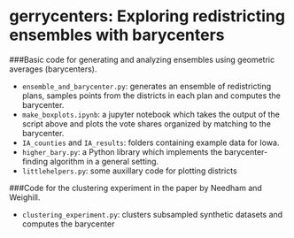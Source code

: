 # gerrycenters: Exploring redistricting ensembles with barycenters

###Basic code for generating and analyzing ensembles using geometric averages (barycenters). 
- `ensemble_and_barycenter.py`: generates an ensemble of redistricting plans, samples points from the districts in each plan and computes the barycenter.
- `make_boxplots.ipynb`: a jupyter notebook which takes the output of the script above and plots the vote shares organized by matching to the barycenter.
- `IA_counties` and `IA_results`: folders containing example data for Iowa.
- `higher_bary.py`: a Python library which implements the barycenter-finding algorithm in a general setting.
- `littlehelpers.py`: some auxillary code for plotting districts

###Code for the clustering experiment in the paper by Needham and Weighill.
- `clustering_experiment.py`: clusters subsampled synthetic datasets and computes the barycenter
